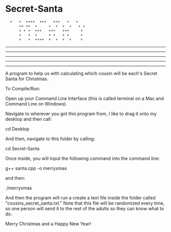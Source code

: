 # Secret-Santa

 	  *   *  ****  ***   ***   *   *   
          ** **  *     *  *  *  *   * *     
          * * *  ***   ***   ***     *    
          *   *  *     * *   * *     *        
          *   *  ****  *  *  *  *    *     
                                      
                                                             
 ***   *  *  ***   *  ****  *****  *   *   **   ****
*   *  *  *  *  *  *  *       *    ** **  *  *  *   
*      ****  ***   *  ****    *    * * *  ****  ****         
*   *  *  *  * *   *     *    *    *   *  *  *     *
 ***   *  *  *  *  *  ****    *    *   *  *  *  ****

A program to help us with calculating which cousin will be each's Secret Santa for Christmas. 

To Compile/Run:

Open up your Command Line Interface (this is called terminal on a Mac and Command Line on Windows). 

Navigate to wherever you got this program from, I like to drag it onto my desktop and then call:

cd Desktop

And then, navigate to this folder by calling:

cd Secret-Santa

Once inside, you will input the following command into the command line:

g++ santa.cpp -o merryxmas

and then:

./merryxmas

And then the program will run a create a text file inside the folder called "cousins_secret_santa.txt." Note that this file will be randomized every time, so one person will send it to the rest of the adults so they can know what to do.

Merry Christmas and a Happy New Year!

